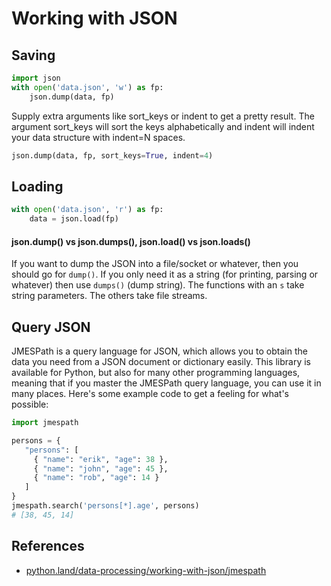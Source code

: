 # Working with JSON

## Saving

```python
import json
with open('data.json', 'w') as fp:
    json.dump(data, fp)
```

Supply extra arguments like sort_keys or indent to get a pretty result. The argument sort_keys will sort the keys alphabetically and indent will indent your data structure with indent=N spaces.

```python
json.dump(data, fp, sort_keys=True, indent=4)
```

## Loading
```python
with open('data.json', 'r') as fp:
    data = json.load(fp)
```

#### json.dump() vs json.dumps(), json.load() vs json.loads()

If you want to dump the JSON into a file/socket or whatever, then you should go for `dump()`. If you only need it as a string (for printing, parsing or whatever) then use `dumps()` (dump string). The functions with an `s` take string parameters. The others take file streams.

## Query JSON
JMESPath is a query language for JSON, which allows you to obtain the data you need from a JSON document or dictionary easily. This library is available for Python, but also for many other programming languages, meaning that if you master the JMESPath query language, you can use it in many places. Here's some example code to get a feeling for what's possible:

```python
import jmespath

persons = {
   "persons": [
     { "name": "erik", "age": 38 },
     { "name": "john", "age": 45 },
     { "name": "rob", "age": 14 }
   ]
}
jmespath.search('persons[*].age', persons)
# [38, 45, 14]
```

## References
- [python.land/data-processing/working-with-json/jmespath](https://python.land/data-processing/working-with-json/jmespath)
